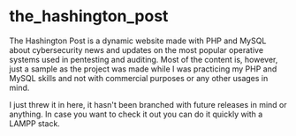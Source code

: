 # the_hashington_post
The Hashington Post is a dynamic website made with PHP and MySQL about cybersecurity news and updates on the most popular operative systems used in pentesting and auditing.
Most of the content is, however, just a sample as the project was made while I was practicing my PHP and MySQL skills and not with commercial purposes or any other usages in mind.

I just threw it in here, it hasn't been branched with future releases in mind or anything. In case you want to check it out you can do it quickly with a LAMPP stack.
